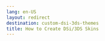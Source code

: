 ```yaml
---
lang: en-US
layout: redirect
destination: custom-dsi-3ds-themes
title: How to Create DSi/3DS Skins
---
```


